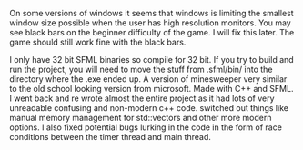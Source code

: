 On some versions of windows it seems that windows is limiting the smallest window
size possible when the user has high resolution monitors. You may see black bars on the beginner difficulty of the game.
I will fix this later. The game should still work fine with the black bars.

I only have 32 bit SFML binaries so compile for 32 bit. 
If you try to build and run the project, you will need to move the stuff from .sfml/bin/ into the directory where the .exe ended up. 
A version of minesweeper very similar to the old school looking version from microsoft.
Made with C++ and SFML. I went back and re wrote almost the entire project as it had lots of very unreadable confusing and non-modern c++ code.
switched out things like manual memory management for std::vectors and other more modern options. I also fixed
potential bugs lurking in the code in the form of race conditions between the timer thread and main thread.




